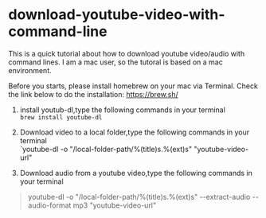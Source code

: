 # download-youtube-video-with-command-line

This is a quick tutorial about how to download youtube video/audio with command lines. I am a mac user, so the tutoral is based on a mac environment. 

Before you starts, please install homebrew on your mac via Terminal. Check the link below to do the installation: 
https://brew.sh/ 

1. install youtub-dl,type the following commands in your terminal <br />
`brew install youtube-dl`

2. Download video to a local folder,type the following commands in your terminal <br /> 
`youtube-dl -o "/local-folder-path/%(title)s.%(ext)s" "youtube-video-url"  

3. Download audio from a youtube video,type the following commands in your terminal 
> youtube-dl -o "/local-folder-path/%(title)s.%(ext)s" --extract-audio --audio-format mp3 "youtube-video-url" 
